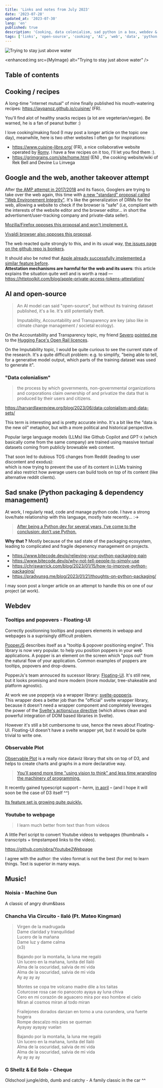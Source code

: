 ```yaml
---
title: 'Links and notes from July 2023'
date: '2023-07-28'
updated_at: '2023-07-30'
lang: 'en'
published: true
description: 'Cooking, data colonialism, sad python in a box, webdev & music'
tags: ['links', 'open-source', 'cooking', 'AI', 'web', 'data', 'python', 'webdev', 'music']
---
```


<script>
  import Youtube from "svelte-youtube-embed";
	import { SoundCloud } from 'sveltekit-embed'
	import MyImage from './IMG_1422.jpg?enhanced';
</script>

![Trying to stay just above water](./IMG_1422_s.jpg)

<enhanced:img src={MyImage} alt="Trying to stay just above water" />

## Table of contents

## Cooking / recipes

A long-time "internet mutual" of mine finally published his mouth-watering recipes:
https://jaypanoz.github.io/cuisine/ (FR).

You'll find alot of healthy snacks recipes (a lot are vegeterian/vegan). Be warned, he is a fan of peanut butter :)

I love cooking/making food (I may post a longer article on the topic one day), meanwhile, here is two other websites I often go for inspirations:

- https://www.cuisine-libre.org/ (FR), a nice collaborative website operated by [Romy](https://www.cuisine-libre.org/romy). I have a few recipes on it too, I'll let you find them :).
- https://grimgrains.com/site/home.html (EN) , the cooking website/wiki of Rek Bell and Devine Lu Linvega

## Google and the web, another takeover attempt

After [the AMP attempt in 2017/2018](http://ampletter.org/) and its fiasco, Googlers are trying to take over the web again, this time with [a new "standard" proposal called "Web Environement Integrity"](https://github.com/RupertBenWiser/Web-Environment-Integrity/). It's like the generalization of DRMs for the web, allowing a website to check if the browser is "safe" (i.e, compliant with the interests of the website editor and the browser editor... in short the advertisment/user-tracking company and private-data seller).

[Mozilla/Firefox opposes this proposal and won't implement it.](https://github.com/mozilla/standards-positions/issues/852)

[Vivaldi browser also opposes this proposal](https://vivaldi.com/blog/googles-new-dangerous-web-environment-integrity-spec/).

The web reacted quite strongly to this, and in its usual way, [the issues page on the github repo is bonkers](https://github.com/RupertBenWiser/Web-Environment-Integrity/issues).

It should also be noted that [Apple already successfully implemented a similar feature before](https://httptoolkit.com/blog/apple-private-access-tokens-attestation/).  
**Attestation mechanisms are harmful for the web and its users**: this article explains the situation quite well and is worth a read — https://httptoolkit.com/blog/apple-private-access-tokens-attestation/

## AI and open-source

> An AI model can said "open-source", but without its training dataset published, it's a lie. It's still potentially theft.
>
> Imputability, Accountability and Transparency are key (also like in climate change management / societal ecology).

On the Accountability and Transparency topic, my friend [Severo](https://mastodon.social/@severo) [pointed me](https://mastodon.social/@severo/110777937796812106) to the [Hugging Face's Open Rail licences](https://huggingface.co/blog/open_rail).

On the Imputability topic, I would be quite curious to see the current state of the research. It's a quite difficult problem: e.g. to simplify, "being able to tell, for a generative model output, which parts of the training dataset was used to generate it".

### "Data colonialism"

> the process by which governments, non-governmental organizations and corporations claim ownership of and privatize the data that is produced by their users and citizens.

https://harvardlawreview.org/blog/2023/06/data-colonialism-and-data-sets/

This term is interesting and is pretty accurate imho. It's a bit like the "data is the new oil" metaphor, but with a more political and historical perspective.

Popular large language models (LLMs) like Github Copilot and GPT-`X` (which basically come from the same company) are trained using massive textual datasets coming from publicly browsable web content.

That soon led to dubious TOS changes from Reddit (leading to user discontent and exodus):  
which is now trying to prevent the use of its content in LLMs training  
and also restrict how average users can build tools on top of its content (like alternative reddit clients).

## Sad snake (Python packaging & dependency management)

At work, I regularly read, code and manage python code. I have a strong love/hate relationship with this language, mostly hate recently... :->

> [After being a Python dev for several years, I’ve come to the conclusion: don’t use Python.](https://lobste.rs/s/vtghvu/why_not_tell_people_simply_use_pyenv#c_zv0ryz)

**Why that ?** Mostly because of the sad state of the packaging ecosystem, leading to complicated and fragile depenency management on projects.

- https://www.bitecode.dev/p/relieving-your-python-packaging-pain
- https://www.bitecode.dev/p/why-not-tell-people-to-simply-use
- https://chriswarrick.com/blog/2023/01/15/how-to-improve-python-packaging/
- https://pradyunsg.me/blog/2023/01/21/thoughts-on-python-packaging/

I may soon post a longer article on an attempt to handle this on one of our project (at work).

## Webdev

### Tooltips and popovers - Floating-UI

Correctly positionning tooltips and poppers elements in webapp and webpages is a suprisingly difficult problem.

[PopperJS](https://popper.js.org/) describes itself as a "tooltip & popover positioning engine". This library is now very popular. to help you position poppers in your web applications. A popper is an element on the screen which "pops out" from the natural flow of your application. Common examples of poppers are tooltips, popovers and drop-downs.

PopperJs's team annouced its sucessor library: [Floating-UI](https://floating-ui.com/). It's still new, but it looks promising and more modern (more modular, tree-shakeable and platform agnostic).

At work we use popperjs via a wrapper library: [svelte-popperjs](https://github.com/bryanmylee/svelte-popperjs).  
This wrapper does a better job than the "official" svelte wrapper library, because it doesn't need a wrapper component and completely leverages the power of the [Svelte's actions/`use` directive](https://svelte.dev/docs/element-directives#use-action) (which allows clean and powerful integration of DOM based libraries in Svelte).

However it's still a bit cumbersome to use, hence the news about Floating-UI. Floating-UI doesn't have a svelte wrapper yet, but it would be quite trivial to write one.

### Observable Plot

[Observable Plot](https://observablehq.com/plot/) is a really nice dataviz library that sits on top of D3, and helps to create charts and graphs in a more declarative way.

> [You'll spend more time "using vision to think" and less time wrangling the machinery of programming.](https://observablehq.com/plot/why-plot)

It recently gained typescript support – _herm_, [in april](https://github.com/observablehq/plot/blob/main/CHANGELOG.md#065) – (and I hope it will soon be the case of D3 itself ^^)

[Its feature set is growing quite quickly.](https://github.com/observablehq/plot/blob/main/CHANGELOG.md)

### Youtube to webpage

> I learn much better from text than from videos

A little Perl script to convert Youtube videos to webpages (thumbnails + transcripts + timpstamped links to the video).

https://github.com/obra/Youtube2Webpage

I agree with the author: the video format is not the best (for me) to learn things. Text is superior in many ways.

## Music!

### Noisia - Machine Gun

A classic of angry drum&bass
<SoundCloud
  disable_observer={true}
	soundcloudLink="https://soundcloud.com/noisia/noisia-machine-gun?in=noisia/sets/split-the-atom-1"
/>

### Chancha Via Circuito - Ilaló (Ft. Mateo Kingman)

<Youtube id="ALO40b-qIdQ"/>

> Virgen de la madrugada  
> Dame claridad y tranquilidad  
> Lucero de la mañana  
> Dame luz y dame calma  
> (x3)
>
> Bajando por la montaña, la luna me regaló  
> Un lucero en la mañana, lunita del Ilaló  
> Alma de la oscuridad, salvia de mi vida  
> Alma de la oscuridad, salvia de mi vida  
> Ay ay ay ay
>
> Montes se copa tre volcano madre dile a los taitas  
> Coturcose rosa cae rio panocoto ayaya ay luna chiva  
> Cero en mi corazón de aguacero mira por eso hombre el cielo  
> Miran al cosmos miran al todo miran
>
> Frailejones dorados danzan en torno a una curandera, una fuerte hogera  
> Rompe descalzo mis pies se queman  
> Ayayay ayayay vuelan
>
> Bajando por la montaña, la luna me regaló  
> Un lucero en la mañana, lunita del Ilaló  
> Alma de la oscuridad, salvia de mi vida  
> Alma de la oscuridad, salvia de mi vida  
> Ay ay ay ay

### G Shellz & Ed Solo - Cheque

Oldschool jungle/dnb, dumb and catchy - A family classic in the car ^^
<SoundCloud
disable_observer={true}
	soundcloudLink="https://soundcloud.com/edsolo/g-shellz-ed-solo-cheque"
/>
